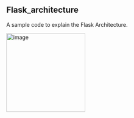 ## Flask_architecture
A sample code to explain the Flask Architecture.

<img width="207" alt="image" src="https://user-images.githubusercontent.com/48701982/192746259-21d5b8da-c79c-49fa-b8fb-562b6c26208e.png">
